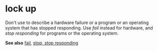 # lock up

Don't use to describe a hardware failure or a program or an operating system that has stopped responding. Use *fail* instead for hardware, and *stop responding* for programs or the operating system.

**See also** [fail](https://worldready.cloudapp.net/Styleguide/Read?id=2700&topicid=33728), [stop, stop responding](https://worldready.cloudapp.net/Styleguide/Read?id=2700&topicid=35398)
